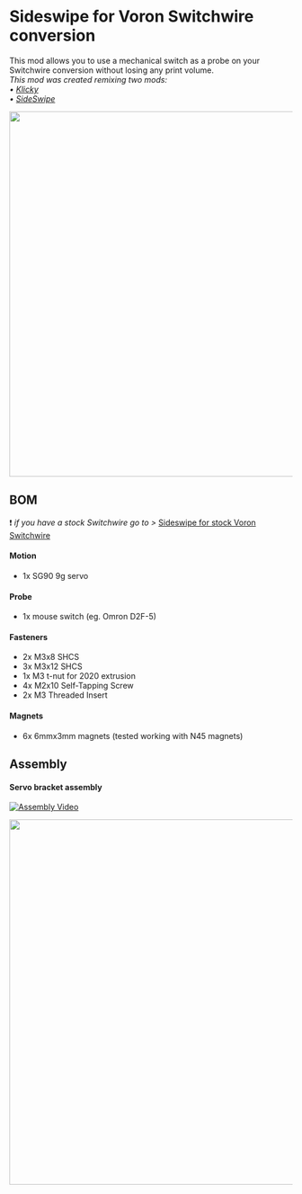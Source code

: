 # Sideswipe for Voron Switchwire conversion
This mod allows you to use a mechanical switch as a probe on your Switchwire conversion without losing any print volume. \
_This mod was created remixing two mods: \
 • [Klicky](https://github.com/jlas1/Klicky-Probe) \
 • [SideSwipe](https://github.com/oldfar-t/Side-Swipe-Magnetic-Probe)_
 
<p align="center">
  <img width="650" src="https://user-images.githubusercontent.com/44800440/149387503-d595729e-e1e6-4b9a-b025-eb09441cdddd.PNG">
</p>

## BOM

:heavy_exclamation_mark: _if you have a stock Switchwire go to >_ [Sideswipe for stock Voron Switchwire](https://github.com/jlas1/Klicky-Probe)

#### Motion
* 1x SG90 9g servo

#### Probe
* 1x mouse switch (eg. Omron D2F-5)

#### Fasteners
* 2x M3x8 SHCS
* 3x M3x12 SHCS
* 1x M3 t-nut for 2020 extrusion
* 4x M2x10 Self-Tapping Screw
* 2x M3 Threaded Insert

#### Magnets
* 6x 6mmx3mm magnets (tested working with N45 magnets)

## Assembly

#### Servo bracket assembly

[![Assembly Video](https://user-images.githubusercontent.com/44800440/149513064-0ea7c56b-e7a7-4d25-91e3-bf286cc3a1e2.PNG)](https://www.youtube.com/watch?v=f9rSsSu9G54 "YouTube")

<p align="center">
  <img width="650" src="https://user-images.githubusercontent.com/44800440/149399188-3f970ee7-1c7d-456f-80e2-ab60e540ca9d.gif">
</p>
